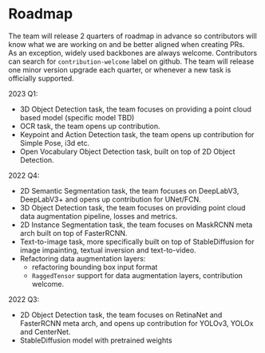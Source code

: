 # Roadmap
The team will release 2 quarters of roadmap in advance so contributors will know
what we are working on and be better aligned when creating PRs.  
As an exception, widely used backbones are always welcome. Contributors can search for `contribution-welcome` label on github.
The team will release one minor version upgrade each quarter, or whenever a new task is officially supported.

2023 Q1:
- 3D Object Detection task, the team focuses on providing a point cloud based model (specific model TBD)
- OCR task, the team opens up contribution.
- Keypoint and Action Detection task, the team opens up contribution for Simple Pose, i3d etc.
- Open Vocabulary Object Detection task, built on top of 2D Object Detection.


2022 Q4:
- 2D Semantic Segmentation task, the team focuses on DeepLabV3, DeepLabV3+ and opens up contribution for UNet/FCN.
- 3D Object Detection task, the team focuses on providing point cloud data augmentation pipeline, losses and metrics.
- 2D Instance Segmentation task, the team focuses on MaskRCNN meta arch built on top of FasterRCNN.
- Text-to-image task, more specifically built on top of StableDiffusion for image impainting, textual inversion and text-to-video.
- Refactoring data augmentation layers:
    - refactoring bounding box input format
    - `RaggedTensor` support for data augmentation layers, contribution welcome.


2022 Q3:
- 2D Object Detection task, the team focuses on RetinaNet and FasterRCNN meta arch, and opens
  up contribution for YOLOv3, YOLOx and CenterNet.
- StableDiffusion model with pretrained weights
